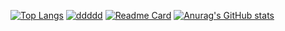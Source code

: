 [![Top Langs](https://github-readme-stats.vercel.app/api/top-langs/?username=es9d&layout=compact)](https://github.com/es9d)
[![ddddd](https://github-readme-stats.vercel.app/api/wakatime?username=papa)](https://github.com/es9d)
[![Readme Card](https://github-readme-stats.vercel.app/api/pin/?username=anuraghazra&repo=github-readme-stats)](https://github.com/anuraghazra/github-readme-stats)
[![Anurag's GitHub stats](https://github-readme-stats.vercel.app/api?username=anuraghazra)](https://github.com/anuraghazra/github-readme-stats)


